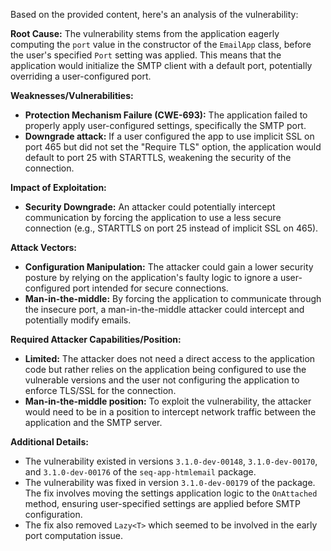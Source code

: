 Based on the provided content, here's an analysis of the vulnerability:

**Root Cause:**
The vulnerability stems from the application eagerly computing the `port` value in the constructor of the `EmailApp` class, before the user's specified `Port` setting was applied. This means that the application would initialize the SMTP client with a default port, potentially overriding a user-configured port.

**Weaknesses/Vulnerabilities:**
*   **Protection Mechanism Failure (CWE-693):** The application failed to properly apply user-configured settings, specifically the SMTP port.
*   **Downgrade attack:** If a user configured the app to use implicit SSL on port 465 but did not set the "Require TLS" option, the application would default to port 25 with STARTTLS, weakening the security of the connection.

**Impact of Exploitation:**
*   **Security Downgrade:** An attacker could potentially intercept communication by forcing the application to use a less secure connection (e.g., STARTTLS on port 25 instead of implicit SSL on 465).

**Attack Vectors:**
*   **Configuration Manipulation:** The attacker could gain a lower security posture by relying on the application's faulty logic to ignore a user-configured port intended for secure connections.
*   **Man-in-the-middle:** By forcing the application to communicate through the insecure port, a man-in-the-middle attacker could intercept and potentially modify emails.

**Required Attacker Capabilities/Position:**
*   **Limited:** The attacker does not need a direct access to the application code but rather relies on the application being configured to use the vulnerable versions and the user not configuring the application to enforce TLS/SSL for the connection.
*   **Man-in-the-middle position:**  To exploit the vulnerability, the attacker would need to be in a position to intercept network traffic between the application and the SMTP server.

**Additional Details:**

* The vulnerability existed in versions `3.1.0-dev-00148`, `3.1.0-dev-00170`, and `3.1.0-dev-00176` of the `seq-app-htmlemail` package.
* The vulnerability was fixed in version `3.1.0-dev-00179` of the package. The fix involves moving the settings application logic to the `OnAttached` method, ensuring user-specified settings are applied before SMTP configuration.
* The fix also removed `Lazy<T>` which seemed to be involved in the early port computation issue.